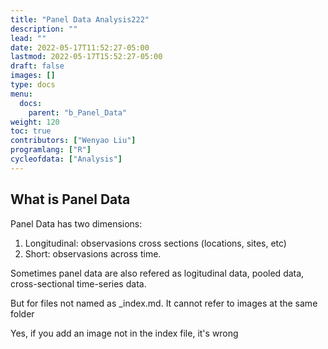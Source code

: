 ```yaml
---
title: "Panel Data Analysis222"
description: ""
lead: ""
date: 2022-05-17T11:52:27-05:00
lastmod: 2022-05-17T15:52:27-05:00
draft: false
images: []
type: docs
menu:
  docs:
    parent: "b_Panel_Data"
weight: 120
toc: true
contributors: ["Wenyao Liu"]
programlang: ["R"]
cycleofdata: ["Analysis"]
---
```


## What is Panel Data

Panel Data has two dimensions:

1. Longitudinal: observasions cross sections (locations, sites, etc)
2. Short: observasions across time.

Sometimes panel data are also refered as logitudinal data, pooled data, cross-sectional time-series data.

But for files not named as \_index.md. It cannot refer to images at the same folder

Yes, if you add an image not in the index file, it's wrong
